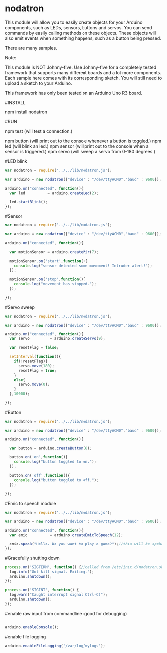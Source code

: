 # nodatron

This module will allow you to easily create objects for your
Arduino components, such as LEDs, sensors, buttons and servos.  You can send commands
by easily calling methods on these objects.  These objects will also emit events when
something happens, such as a button being pressed.  

There are many samples.  

Note:  

This module is NOT Johnny-five.  Use Johnny-five for a completely tested framework that supports
many different boards and a lot more components. Each sample here comes with its corresponding sketch.
You will still need to upload a sketch to your Arduino.

This framework has only been tested on an Arduino Uno R3 board.

#INSTALL

npm install nodatron

#RUN

npm test (will test a connection.)

npm button (will print out to the console whenever a button is toggled.)
npm led (will blink an led.)
npm sensor (will print out to the console when a sensor is triggered.)
npm servo (will sweep a servo from 0-180 degrees.)


#LED blink
```javascript
var nodatron = require('../../lib/nodatron.js');

var arduino = new nodatron({"device" : "/dev/ttyACM0","baud" : 9600});

arduino.on("connected", function(){
  var led          = arduino.createLed(2);

  led.startBlink();
});
```

#Sensor
```javascript
var nodatron = require('../../lib/nodatron.js');

var arduino = new nodatron({"device" : "/dev/ttyACM0","baud" : 9600});

arduino.on("connected", function(){

  var motionSensor = arduino.createPir(7);

  motionSensor.on('start',function(){
    console.log("sensor detected some movement! Intruder alert!");
  });

  motionSensor.on('stop',function(){
    console.log("movement has stopped.");
  });

});
```

#Servo sweep
```javascript
var nodatron = require('../../lib/nodatron.js');

var arduino = new nodatron({"device" : "/dev/ttyACM0","baud" : 9600});

arduino.on("connected", function(){
  var servo         = arduino.createServo(9);

  var resetFlag = false;

  setInterval(function(){
    if(!resetFlag){
      servo.move(180);
      resetFlag = true;
    }
    else{
      servo.move(0);
    }
  },10000);

});
```

#Button
```javascript
var nodatron = require('../../lib/nodatron.js');

var arduino = new nodatron({"device" : "/dev/ttyACM0","baud" : 9600});

arduino.on("connected", function(){

  var button = arduino.createButton(6);

  button.on('on',function(){
    console.log("button toggled to on.");
  });

  button.on('off',function(){
    console.log("button toggled to off.");
  });

});
```

#Emic to speech module
```javascript
var nodatron = require('../../lib/nodatron.js');

var arduino = new nodatron({"device" : "/dev/ttyACM0","baud" : 9600});

arduino.on("connected", function(){
  var emic          = arduino.createEmicToSpeech(12);

  emic.speak("Hello. Do you want to play a game?");//this will be spoken.
});
```

#Gracefully shutting down
```javascript
process.on('SIGTERM', function() {//called from /etc/init.d/nodatron.sh from kill pid
  log.info("Got kill signal. Exiting.");
  arduino.shutdown();
});

process.on('SIGINT', function() {
  log.warn("Caught interrupt signal(Ctrl-C)");
  arduino.shutdown();
});
```

#enable raw input from commandline (good for debugging)
```javascript

arduino.enableConsole();

```

#enable file logging
```javascript
arduino.enableFileLogging('/var/log/mylogs');
```
